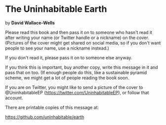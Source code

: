 # The Uninhabitable Earth
by **David Wallace-Wells**


Please read this book and then pass it on to someone who hasn't read it after writing your name (or Twitter handle or a nickname) on the cover. (Pictures of the cover might get shared on social media, so if you don't want people to see your name, use a nickname instead.)

If you don't read it, please pass it on to someone else anyway.

If you think this is important, buy another copy, write this message in it and pass that on too. (If enough people do this, like a sustainable pyramid scheme, we might get a lot of people reading the book soon.

If you are on Twitter, you might like to send a picture of the cover to @UninhabitableEP (https://twitter.com/UninhabitableEP), or follow that account.

There are printable copies of this message at:

https://github.com/uninhabitable/earth




